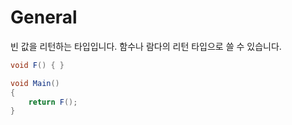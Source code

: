 # General
빈 값을 리턴하는 타입입니다. 함수나 람다의 리턴 타입으로 쓸 수 있습니다.

```cs
void F() { }

void Main()
{
    return F();
}
```
